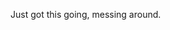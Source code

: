 Just got this going, messing around.

<!---
Nitro2030ce/Nitro2030ce is a ✨ special ✨ repository because its `README.md` (this file) appears on your GitHub profile.
You can click the Preview link to take a look at your changes.
--->

